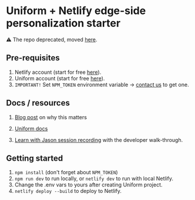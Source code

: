 # Uniform + Netlify edge-side personalization starter

⚠️ The repo deprecated, moved [here](https://github.com/uniformdev/examples/tree/main/examples/segment-netlify-edge-personalization).

## Pre-requisites

1. Netlify account (start for free [here](https://app.netlify.com/signup)).
2. Uniform account (start for free [here](https://uniform.dev/free)).
3. `IMPORTANT!` Set `NPM_TOKEN` environment variable -> [contact us](https://uniform.dev/contact) to get one.

## Docs / resources

1. [Blog post](https://uniform.dev/blogs/uniform-optimizes-site-performance-with-netlify-edge-functions) on why this matters

1. [Uniform docs](https://docs.uniform.app/integrations/cdn/netlify/personalization)

1. [Learn with Jason session recording](https://www.youtube.com/watch?v=pEiCZvKj9xE) with the developer walk-through.

## Getting started

1. `npm install` (don't forget about `NPM_TOKEN`)
2. `npm run dev` to run locally, or `netlify dev` to run with local Netlify.
3. Change the .env vars to yours after creating Uniform project.
4. `netlify deploy --build` to deploy to Netlify.